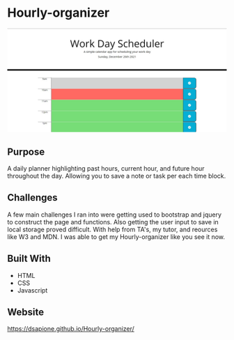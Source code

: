 # Hourly-organizer

![screenshot](./assets/images/screenshot.jpg)

## Purpose

A daily planner highlighting past hours, current hour, and future hour throughout the day. Allowing you to save a note or task per each time block.

## Challenges

A few main challenges I ran into were getting used to bootstrap and jquery to construct the page and functions. Also getting the user input to save in local storage proved difficult. With help from TA's, my tutor, and reources like W3 and MDN. I was able to get my Hourly-organizer like you see it now.

## Built With

* HTML
* CSS
* Javascript

## Website

<https://dsapione.github.io/Hourly-organizer/>
